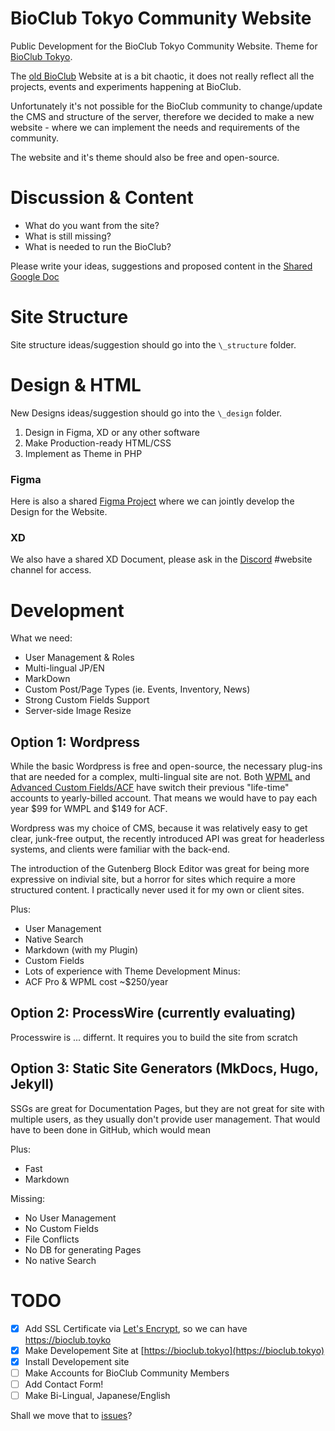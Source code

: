 # BioClub Tokyo Community Website

Public Development for the  BioClub Tokyo Community Website. Theme for [BioClub Tokyo](http://www.bioclub.tokyo).

The [old BioClub](http://bioclub.org) Website at is a bit chaotic, it does not really reflect all the projects, events and experiments happening at BioClub.

Unfortunately it's not possible for the BioClub community to change/update the CMS and structure of the server, therefore we decided to make a new website - where we can implement the needs and requirements of the community.

The website and it's theme should also be free and open-source.

# Discussion & Content

- What do you want from the site?
- What is still missing?
- What is needed to run the BioClub?

Please write your ideas, suggestions and proposed content in the [Shared Google Doc](https://docs.google.com/document/d/1o2WTNjTxkZYKmCmdziS-a4XgKwddnrclsKorgtMeCUo/edit?usp=sharing) 


# Site Structure

Site structure ideas/suggestion should go into the `\_structure` folder.

# Design & HTML

New Designs ideas/suggestion should go into the `\_design` folder.

1. Design in Figma, XD or any other software
2. Make Production-ready HTML/CSS
3. Implement as Theme in PHP

### Figma

Here is also a shared [Figma Project](https://www.figma.com/file/UlvsISNrw5YMwFB7B3MuC6/BioClub-Tokyo---Website?type=design&node-id=0%3A1&mode=design&t=hWTEsAzRiLPzzu5x-1) where we can jointly develop the Design for the Website.

### XD

We also have a shared XD Document, please ask in the [Discord](https://discord.bioclub.tokyo) #website channel for access.

# Development

What we need:

- User Management & Roles
- Multi-lingual JP/EN
- MarkDown
- Custom Post/Page Types (ie. Events, Inventory, News)
- Strong Custom Fields Support
- Server-side Image Resize


## Option 1: Wordpress

While the basic Wordpress is free and open-source, the necessary plug-ins that are needed for a complex, multi-lingual site are not. Both [WPML](https://wpml.org/purchase/) and [Advanced Custom Fields/ACF](https://www.advancedcustomfields.com) have switch their previous "life-time" accounts to yearly-billed account. That means we would have to pay each year $99 for WMPL and $149 for ACF.

Wordpress was my choice of CMS, because it was relatively easy to get clear, junk-free output, the recently introduced API was great for headerless systems, and clients were familiar with the back-end.

The introduction of the Gutenberg Block Editor was great for being more expressive on indivial site, but a horror for sites which require a more structured content. I practically never used it for my own or client sites.

Plus:
- User Management
- Native Search
- Markdown (with my Plugin)
- Custom Fields
- Lots of experience with Theme Development
Minus:
- ACF Pro & WPML cost ~$250/year


## Option 2: ProcessWire (currently evaluating)

Processwire is ... differnt. It requires you to build the site from scratch

## Option 3: Static Site Generators (MkDocs, Hugo, Jekyll)

SSGs are great for Documentation Pages, but they are not great for site with multiple users, as they usually don't provide user management. That would have to been done in GitHub, which would mean 

Plus:
+ Fast
+ Markdown

Missing:
- No User Management
- No Custom Fields
- File Conflicts
- No DB for generating Pages
- No native Search


# TODO
- [x] Add SSL Certificate via [Let's Encrypt](https://letsencrypt.org), so we can have https://bioclub.toyko
- [x] Make Developement Site at [https://bioclub.tokyo](https://bioclub.tokyo)
- [x] Install Developement site
- [ ] Make Accounts for BioClub Community Members
- [ ] Add Contact Form!
- [ ] Make Bi-Lingual, Japanese/English

Shall we move that to [issues](https://github.com/BioClub/BioClub-Wordpress-Theme/issues)?

